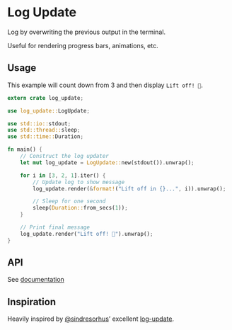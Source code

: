 # Log Update

Log by overwriting the previous output in the terminal.

Useful for rendering progress bars, animations, etc.

## Usage

This example will count down from 3 and then display `Lift off! 🚀`.

```rust
extern crate log_update;

use log_update::LogUpdate;

use std::io::stdout;
use std::thread::sleep;
use std::time::Duration;

fn main() {
    // Construct the log updater
    let mut log_update = LogUpdate::new(stdout()).unwrap();

    for i in [3, 2, 1].iter() {
        // Update log to show message
        log_update.render(&format!("Lift off in {}...", i)).unwrap();

        // Sleep for one second
        sleep(Duration::from_secs(1));
    }

    // Print final message
    log_update.render("Lift off! 🚀").unwrap();
}
```

## API

See [documentation](https://docs.rs/log-update)

## Inspiration

Heavily inspired by [@sindresorhus](http://sindresorhus.com/)’ excellent [log-update](https://npmjs.org/log-update).
